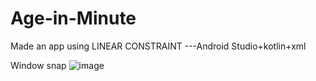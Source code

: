 # Age-in-Minute
Made an app using LINEAR CONSTRAINT ---Android Studio+kotlin+xml



Window snap
![image](https://user-images.githubusercontent.com/67317269/233779441-20f12c80-4a00-4bd6-b321-b57b387c6d80.png)
